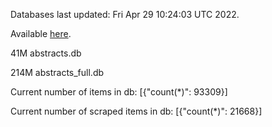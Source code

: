 Databases last updated: Fri Apr 29 10:24:03 UTC 2022. 

Available [here](https://github.com/cbeauhilton/ash-db/releases).


41M	abstracts.db

214M	abstracts_full.db

Current number of items in db:
[{"count(*)": 93309}]

Current number of scraped items in db:
[{"count(*)": 21668}]
